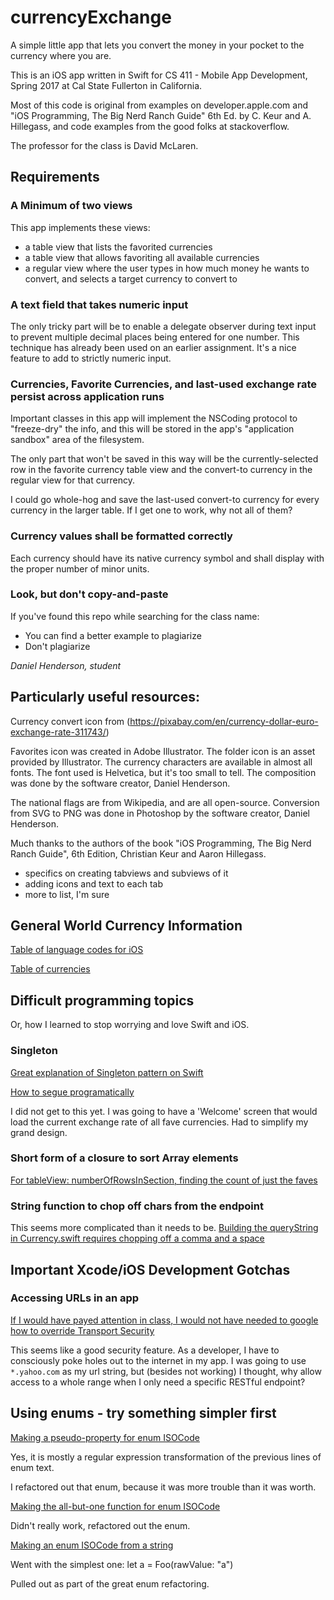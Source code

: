 # currencyExchange
A simple little app that lets you convert the money in your pocket to the currency where you are.

This is an iOS app written in Swift for CS 411 - Mobile App Development, Spring 2017 at Cal State Fullerton in California.

Most of this code is original from examples on developer.apple.com and "iOS Programming, The Big Nerd Ranch Guide" 6th Ed. by C. Keur and A. Hillegass, and code examples from the good folks at stackoverflow.

The professor for the class is David McLaren.

## Requirements
### A Minimum of two views
This app implements these views:
* a table view that lists the favorited currencies
* a table view that allows favoriting all available currencies
* a regular view where the user types in how much money he wants to convert, and selects a target currency to convert to

### A text field that takes numeric input
The only tricky part will be to enable a delegate observer during text input to prevent multiple decimal places being entered for one number. This technique has already been used on an earlier assignment. It's a nice feature to add to strictly numeric input.

### Currencies, Favorite Currencies, and last-used exchange rate persist across application runs
Important classes in this app will implement the NSCoding protocol to "freeze-dry" the info, and this will be stored in the app's "application sandbox" area of the filesystem.

The only part that won't be saved in this way will be the currently-selected row in the favorite currency table view
and the convert-to currency in the regular view for that currency.

I could go whole-hog and save the last-used convert-to currency for every currency in the larger table. If I get one to work, why not all of them?

### Currency values shall be formatted correctly
Each currency should have its native currency symbol and  shall display with the proper number of minor units.

### Look, but don't copy-and-paste
If you've found this repo while searching for the class name:

* You can find a better example to plagiarize
* Don't plagiarize

_Daniel Henderson,
student_


## Particularly useful resources:

Currency convert icon from (https://pixabay.com/en/currency-dollar-euro-exchange-rate-311743/)

Favorites icon was created in Adobe Illustrator. The folder icon is an asset provided by Illustrator.
The currency characters are available in almost all fonts. The font used is Helvetica,
but it's too small to tell. The composition was done by the software creator, Daniel Henderson.

The national flags are from Wikipedia, and are all open-source. Conversion from SVG to PNG was
done in Photoshop by the software creator, Daniel Henderson.

Much thanks to the authors of the book "iOS Programming, The Big Nerd Ranch Guide", 6th Edition,
Christian Keur and Aaron Hillegass.
* specifics on creating tabviews and subviews of it
* adding icons and text to each tab
* more to list, I'm sure

## General World Currency Information

[Table of language codes for iOS](https://gist.github.com/jacobbubu/1836273)

[Table of currencies](https://en.wikipedia.org/wiki/List_of_circulating_currencies)

## Difficult programming topics
Or, how I learned to stop worrying and love Swift and iOS.

### Singleton
[Great explanation of Singleton pattern on Swift](https://krakendev.io/blog/the-right-way-to-write-a-singleton)

[How to segue programatically](http://stackoverflow.com/questions/27604192/ios-how-to-segue-programmatically-using-swift)

I did not get to this yet. I was going to have a 'Welcome' screen that would load the current exchange rate of all fave currencies. Had to simplify my grand design.

### Short form of a closure to sort Array elements
[For tableView: numberOfRowsInSection, finding the count of just the faves](http://stackoverflow.com/questions/25398608/count-number-of-items-in-an-array-with-a-specific-property-value)

### String function to chop off chars from the endpoint
This seems more complicated than it needs to be.
[Building the queryString in Currency.swift requires chopping off a comma and a space](http://stackoverflow.com/questions/24122288/remove-last-character-from-string-swift-language)

## Important Xcode/iOS Development Gotchas
### Accessing URLs in an app

[If I would have payed attention in class, I would not have needed
to google how to override Transport Security](http://stackoverflow.com/questions/31254725/transport-security-has-blocked-a-cleartext-http/32560433)

This seems like a good security feature. As a developer, I have to consciously poke holes out to the internet in my app. I was going to use `*.yahoo.com` as my url string, but (besides not working) I thought, why allow access to a whole range when I only need a specific RESTful endpoint?


## Using enums - try something simpler first
[Making a pseudo-property for enum ISOCode](http://stackoverflow.com/questions/24007461/how-to-enumerate-an-enum-with-string-type/24137319#24137319)

Yes, it is mostly a regular expression transformation of the previous lines of enum text.

I refactored out that enum, because it was more trouble than it was worth.

[Making the all-but-one function for enum ISOCode](http://stackoverflow.com/questions/24051633/how-to-remove-an-element-from-an-array-in-swift)

Didn't really work, refactored out the enum.

[Making an enum ISOCode from a string](http://stackoverflow.com/questions/30009788/in-swift-is-it-possible-to-convert-a-string-to-an-enum)

Went with the simplest one:
let a = Foo(rawValue: "a")

Pulled out as part of the great enum refactoring.
